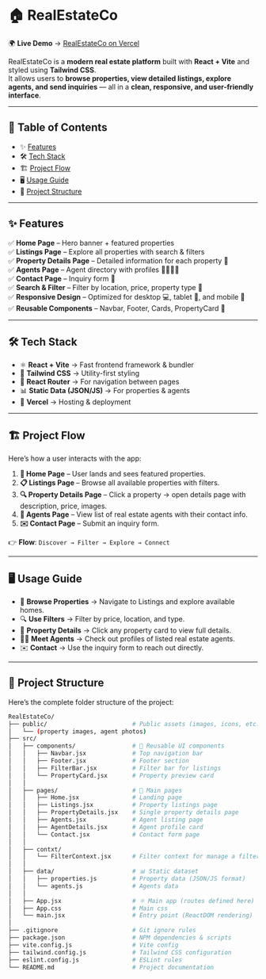 # 🏠 RealEstateCo

🌍 **Live Demo** → [RealEstateCo on Vercel](https://real-estate-co-opal.vercel.app/)  

RealEstateCo is a **modern real estate platform** built with **React + Vite** and styled using **Tailwind CSS**.  
It allows users to **browse properties, view detailed listings, explore agents, and send inquiries** — all in a **clean, responsive, and user-friendly interface**.  

---

## 📖 Table of Contents
- ✨ [Features](#-features)  
- 🛠️ [Tech Stack](#️-tech-stack)  
- 🏗️ [Project Flow](#-project-flow)  
- 🖥️ [Usage Guide](#️-usage-guide)  
- 📂 [Project Structure](#-project-structure)  

---

## ✨ Features

✅ **Home Page** – Hero banner + featured properties  
✅ **Listings Page** – Explore all properties with search & filters  
✅ **Property Details Page** – Detailed information for each property 🏡  
✅ **Agents Page** – Agent directory with profiles 👨‍💼👩‍💼  
✅ **Contact Page** – Inquiry form 📩  
✅ **Search & Filter** – Filter by location, price, property type 🔎  
✅ **Responsive Design** – Optimized for desktop 💻, tablet 📱, and mobile 📲  
✅ **Reusable Components** – Navbar, Footer, Cards, PropertyCard 🔧  

---

## 🛠️ Tech Stack

- ⚛️ **React + Vite** → Fast frontend framework & bundler  
- 🎨 **Tailwind CSS** → Utility-first styling  
- 🧭 **React Router** → For navigation between pages  
- 📊 **Static Data (JSON/JS)** → For properties & agents  
- 🚀 **Vercel** → Hosting & deployment  

---

## 🏗️ Project Flow

Here’s how a user interacts with the app:

1. **🏡 Home Page** – User lands and sees featured properties.  
2. **📋 Listings Page** – Browse all available properties with filters.  
3. **🔍 Property Details Page** – Click a property → open details page with description, price, images.  
4. **👥 Agents Page** – View list of real estate agents with their contact info.  
5. **✉️ Contact Page** – Submit an inquiry form.  

👉 **Flow**: `Discover → Filter → Explore → Connect`  

---

## 🖥️ Usage Guide

- 🏡 **Browse Properties** → Navigate to Listings and explore available homes.
- 🔍 **Use Filters** → Filter by price, location, and type.
- 📄 **Property Details** → Click any property card to view full details.
- 👨‍💼 **Meet Agents** → Check out profiles of listed real estate agents.
- ✉️ **Contact** → Use the inquiry form to reach out directly.

---

## 📂 Project Structure

Here’s the complete folder structure of the project:  

```bash
RealEstateCo/
├── public/                        # Public assets (images, icons, etc.)
│   └── (property images, agent photos)
├── src/
│   ├── components/                # 🔧 Reusable UI components
│   │   ├── Navbar.jsx             # Top navigation bar
│   │   ├── Footer.jsx             # Footer section
│   │   ├── FilterBar.jsx          # Filter bar for listings
│   │   └── PropertyCard.jsx       # Property preview card
│   │
│   ├── pages/                     # 📄 Main pages
│   │   ├── Home.jsx               # Landing page
│   │   ├── Listings.jsx           # Property listings page
│   │   ├── PropertyDetails.jsx    # Single property details page
│   │   ├── Agents.jsx             # Agent listing page
│   │   ├── AgentDetails.jsx       # Agent profile card
│   │   └── Contact.jsx            # Contact form page
│   │
│   ├── contxt/
│   │   └── FilterContext.jsx      # Filter context for manage a filter state globally
│   │
│   ├── data/                      # 📊 Static dataset
│   │   ├── properties.js          # Property data (JSON/JS format)
│   │   └── agents.js              # Agents data
│   │
│   ├── App.jsx                    # ⚛️ Main app (routes defined here)
│   ├── App.css                    # Main css 
│   └── main.jsx                   # Entry point (ReactDOM rendering)
│
├── .gitignore                     # Git ignore rules
├── package.json                   # NPM dependencies & scripts
├── vite.config.js                 # Vite config
├── tailwind.config.js             # Tailwind CSS configuration
├── eslint.config.js               # ESLint rules
└── README.md                      # Project documentation
